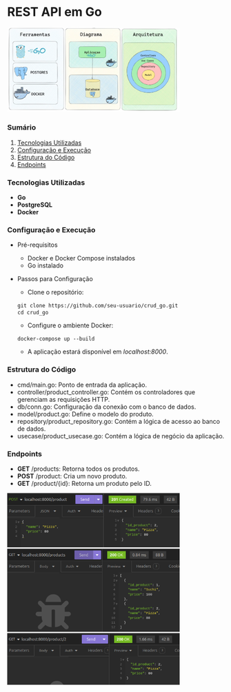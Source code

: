 # REST API em Go

<img src="image/arq_go_api.png" alt="example img" style="width: 400px; height: auto; max-width: 100%;">

### Sumário

1. [Tecnologias Utilizadas](#tecnologias-utilizadas)
2. [Configuração e Execução](#configuração-e-execução)
3. [Estrutura do Código](#estrutura-do-código)
4. [Endpoints](#endpoints)


### Tecnologias Utilizadas
- **Go**  
- **PostgreSQL** 
- **Docker** 

### Configuração e Execução
- Pré-requisitos
    - Docker e Docker Compose instalados
    - Go instalado

- Passos para Configuração
    - Clone o repositório:
    ~~~
    git clone https://github.com/seu-usuario/crud_go.git
    cd crud_go
    ~~~

    - Configure o ambiente Docker:
    ~~~
    docker-compose up --build
    ~~~

    - A aplicação estará disponível em *localhost:8000*.

### Estrutura do Código
- cmd/main.go: Ponto de entrada da aplicação.
- controller/product_controller.go: Contém os controladores que gerenciam as requisições HTTP.
- db/conn.go: Configuração da conexão com o banco de dados.
- model/product.go: Define o modelo do produto.
- repository/product_repository.go: Contém a lógica de acesso ao banco de dados.
- usecase/product_usecase.go: Contém a lógica de negócio da aplicação.

### Endpoints
- **GET** /products: Retorna todos os produtos.
- **POST** /product: Cria um novo produto.
- **GET** /product/{id}: Retorna um produto pelo ID.
<img src="image/postEx.png" alt="example img" style="width: 400px; height: auto; max-width: 100%;">
<img src="image/getAllEx.png" alt="example img" style="width: 400px; height: auto; max-width: 100%;">
<img src="image/getIdEx.png" alt="example img" style="width: 400px; height: auto; max-width: 100%;">